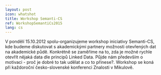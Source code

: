 ```yaml
---
layout: post
icon: whatshot
title: Workshop Semanti-CS
ref: WorkshopSemantiCs2015
lang: cs
---
```


V pondělí 15.10.2012 spolu-organizujeme workshop iniciativy Semanti-CS, kde budeme diskutovat s akademickými partnery možnosti otevřených dat na akademické půdě. Konkrétně se zaměříme na to, zda je možné rychle otevřít nějaká data dle principů Linked Data. Půjde nám především o motivaci - proč je dobré to tak udělat a co to přinese?. Workshop se koná při každoroční česko-slovenské konferenci Znalosti v Mikulově.
